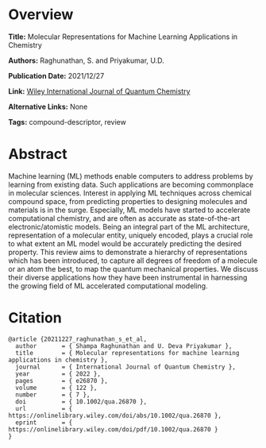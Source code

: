 # Overview
**Title:**
Molecular Representations for Machine Learning Applications in Chemistry

**Authors:**
Raghunathan, S. and Priyakumar, U.D.

**Publication Date:**
2021/12/27

**Link:**
[Wiley International Journal of Quantum Chemistry](https://onlinelibrary.wiley.com/doi/10.1002/qua.26870)

**Alternative Links:**
None

**Tags:**
compound-descriptor, review


# Abstract
Machine learning (ML) methods enable computers to address problems by learning from existing data.
Such applications are becoming commonplace in molecular sciences.
Interest in applying ML techniques across chemical compound space, from predicting properties to designing molecules and materials is in the surge.
Especially, ML models have started to accelerate computational chemistry, and are often as accurate as state-of-the-art electronic/atomistic models.
Being an integral part of the ML architecture, representation of a molecular entity, uniquely encoded, plays a crucial role to what extent an ML model would be accurately predicting the desired property.
This review aims to demonstrate a hierarchy of representations which has been introduced, to capture all degrees of freedom of a molecule or an atom the best, to map the quantum mechanical properties.
We discuss their diverse applications how they have been instrumental in harnessing the growing field of ML accelerated computational modeling.


# Citation
```
@article {20211227_raghunathan_s_et_al,
  author       = { Shampa Raghunathan and U. Deva Priyakumar },
  title        = { Molecular representations for machine learning applications in chemistry },
  journal      = { International Journal of Quantum Chemistry },
  year         = { 2022 },
  pages        = { e26870 },
  volume       = { 122 },
  number       = { 7 },
  doi          = { 10.1002/qua.26870 },
  url          = { https://onlinelibrary.wiley.com/doi/abs/10.1002/qua.26870 },
  eprint       = { https://onlinelibrary.wiley.com/doi/pdf/10.1002/qua.26870 }
}
```
